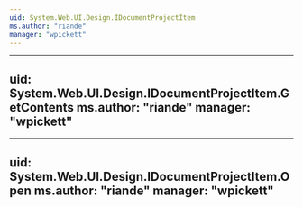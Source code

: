 ```yaml
---
uid: System.Web.UI.Design.IDocumentProjectItem
ms.author: "riande"
manager: "wpickett"
---
```


---
uid: System.Web.UI.Design.IDocumentProjectItem.GetContents
ms.author: "riande"
manager: "wpickett"
---

---
uid: System.Web.UI.Design.IDocumentProjectItem.Open
ms.author: "riande"
manager: "wpickett"
---
